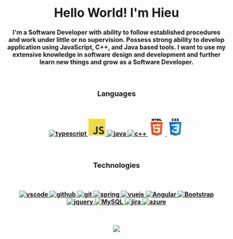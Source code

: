 <p>
  <h1 align="center"><b>Hello World! I'm Hieu</h1>
</p>
<p align="center">I'm a Software Developer with ability to follow established procedures and work under little or no supervision.
Possess strong ability to develop application using JavaScript, C++, and Java based tools.
I want to use my extensive knowledge in software design and development and further learn new things and grow as a Software Developer.
</p>

<br />
<p>
<h3 align="center"> Languages </h3></p>
<br />
<p align="center">
<a href="https://www.typescriptlang.org/" target="_blank"> <img src="https://pbs.twimg.com/profile_images/1290672565690695681/0G4bie6b_400x400.jpg" alt="typescript" width="40" height="40"/> </a>
<a href="https://www.javascript.com/" target="_blank"> <img src="https://raw.githubusercontent.com/devicons/devicon/master/icons/javascript/javascript-original.svg" alt="javascript" width="40" height="40"/> </a>
<a href="https://www.java.com/en/" target="_blank"> <img src="https://www.megaleechers.com/storage/Java-Runtime-Environment-Icon.png" alt="java" width="40" height="40"/> </a>
<a href="https://en.wikipedia.org/wiki/C%2B%2B" target="_blank"> <img src="https://upload.wikimedia.org/wikipedia/commons/thumb/1/18/ISO_C%2B%2B_Logo.svg/120px-ISO_C%2B%2B_Logo.svg.png" alt="c++" width="40" height="40"/> </a>
<a href="https://developer.mozilla.org/en-US/docs/Learn/Getting_started_with_the_web/HTML_basics" target="_blank"> <img src="https://raw.githubusercontent.com/devicons/devicon/master/icons/html5/html5-original-wordmark.svg" alt="html5" width="40" height="40"/> </a>
<a href="https://www.w3schools.com/css/" target="_blank"> <img src="https://raw.githubusercontent.com/devicons/devicon/master/icons/css3/css3-original-wordmark.svg" alt="css3" width="40" height="40"/> </a>
</p>
<br />


<p>
<h3 align="center"> Technologies </h3></p>
<br />
<p align="center">
<a href="https://code.visualstudio.com/" target="_blank"> <img src="https://upload.wikimedia.org/wikipedia/commons/thumb/9/9a/Visual_Studio_Code_1.35_icon.svg/2048px-Visual_Studio_Code_1.35_icon.svg.png" alt="vscode" width="40" height="40"/> </a>
<a href="https://github.com/" target="_blank"> <img src="https://www.influxdata.com/wp-content/uploads/GitHub-logo.jpg" alt="github" width="40" height="40"/> </a>
<a href="https://git-scm.com/" target="_blank"> <img src="https://avatars.githubusercontent.com/u/18133?s=200&v=4" alt="git" width="40" height="40"/> </a>
<a href="https://spring.io/tools" target="_blank"> <img src="https://spring.io/images/logo-spring-tools-4-c5e3ea301ba9d85444ef244449335be3.svg" alt="spring" width="40" height="40"/> </a>
 <a href="https://vuejs.org/" target="_blank"> <img src="https://avatars.githubusercontent.com/u/6128107?s=200&v=4" alt="vuejs" width="40" height="40"/> </a>
   <a href="https://angular.io/" target="_blank"> <img src="https://angular.io/assets/images/logos/angularjs/AngularJS-Shield.svg" alt="Angular" width="40" height="40"/> </a>
  <a href="https://getbootstrap.com/" target="_blank"> <img src="https://upload.wikimedia.org/wikipedia/commons/thumb/b/b2/Bootstrap_logo.svg/512px-Bootstrap_logo.svg.png" alt="Bootstrap" width="40" height="40"/> </a>
  <a href="https://jquery.com/" target="_blank"> <img src="https://www.interviewbit.com/blog/wp-content/uploads/2021/10/jquery-logo-vertical_large_square.png" alt="jquery" width="40" height="40"/> </a>
    <a href="https://www.mysql.com/" target="_blank"> <img src="https://d1.awsstatic.com/asset-repository/products/amazon-rds/1024px-MySQL.ff87215b43fd7292af172e2a5d9b844217262571.png" alt="MySQL" width="40" height="40"/> </a>
   <a href="https://www.atlassian.com/software/jira" target="_blank"> <img src="https://zappysys.com/blog/wp-content/uploads/2018/07/jira-logo.jpg" alt="jira" width="40" height="40"/> </a>
  <a href="https://azure.microsoft.com/en-us/" target="_blank"> <img src="https://www.imagar.com/wp-content/uploads/2018/06/azure.png" alt="azure" width="40" height="40"/> </a>
</p>


<br />

<p align="center">
<img src="https://github-readme-stats.vercel.app/api/top-langs/?username=hieutranCS&layout=compact&theme=radical" width="400" />
</p>
